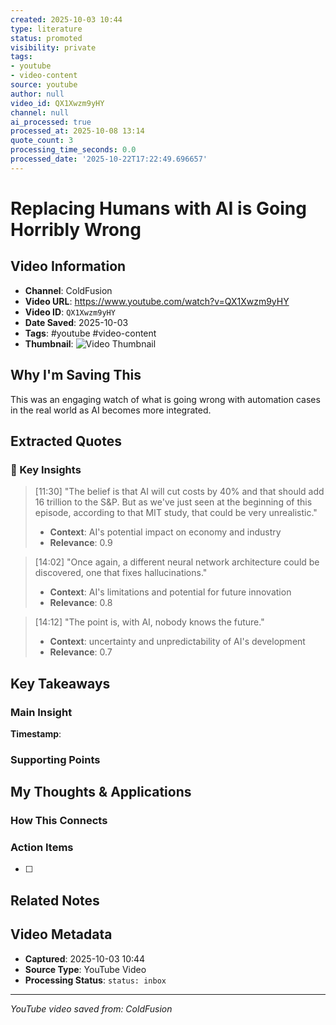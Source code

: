 ```yaml
---
created: 2025-10-03 10:44
type: literature
status: promoted
visibility: private
tags:
- youtube
- video-content
source: youtube
author: null
video_id: QX1Xwzm9yHY
channel: null
ai_processed: true
processed_at: 2025-10-08 13:14
quote_count: 3
processing_time_seconds: 0.0
processed_date: '2025-10-22T17:22:49.696657'
---
```




# Replacing Humans with AI is Going Horribly Wrong

## Video Information
- **Channel**: ColdFusion
- **Video URL**: https://www.youtube.com/watch?v=QX1Xwzm9yHY
- **Video ID**: `QX1Xwzm9yHY`
- **Date Saved**: 2025-10-03
- **Tags**: #youtube #video-content
- **Thumbnail**: ![Video Thumbnail](https://i.ytimg.com/vi/QX1Xwzm9yHY/hqdefault.jpg)

## Why I'm Saving This
This was an engaging watch of what is going wrong with automation cases in the real world as AI becomes more integrated. 

## Extracted Quotes

### 🎯 Key Insights

> [11:30] "The belief is that AI will cut costs by 40% and that should add 16 trillion to the S&P. But as we've just seen at the beginning of this episode, according to that MIT study, that could be very unrealistic."
> - **Context**: AI's potential impact on economy and industry
> - **Relevance**: 0.9

> [14:02] "Once again, a different neural network architecture could be discovered, one that fixes hallucinations."
> - **Context**: AI's limitations and potential for future innovation
> - **Relevance**: 0.8

> [14:12] "The point is, with AI, nobody knows the future."
> - **Context**: uncertainty and unpredictability of AI's development
> - **Relevance**: 0.7


## Key Takeaways
<!-- As you watch, capture key points here -->

### Main Insight
> 

**Timestamp**: 

### Supporting Points
<!-- Add more as you watch -->

## My Thoughts & Applications

### How This Connects
<!-- Links to your existing knowledge -->

### Action Items
- [ ] 

## Related Notes
<!-- Add [[wiki-links]] as you make connections -->

## Video Metadata
<!-- Auto-filled for future reference -->
- **Captured**: 2025-10-03 10:44
- **Source Type**: YouTube Video
- **Processing Status**: `status: inbox`

---
*YouTube video saved from: ColdFusion*
